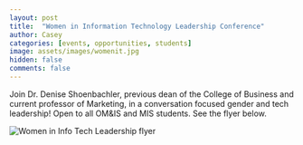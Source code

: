 ```yaml
---
layout: post
title:  "Women in Information Technology Leadership Conference"
author: Casey
categories: [events, opportunities, students]
image: assets/images/womenit.jpg
hidden: false
comments: false
---
```

Join Dr. Denise Shoenbachler, previous dean of the College of Business and current professor of Marketing, in a conversation focused gender and tech leadership! Open to all OM&IS and MIS students. See the flyer below. 


<img src="{{ site.baseurl }}/assets/images/wiitlc.png" alt="Women in Info Tech Leadership flyer">